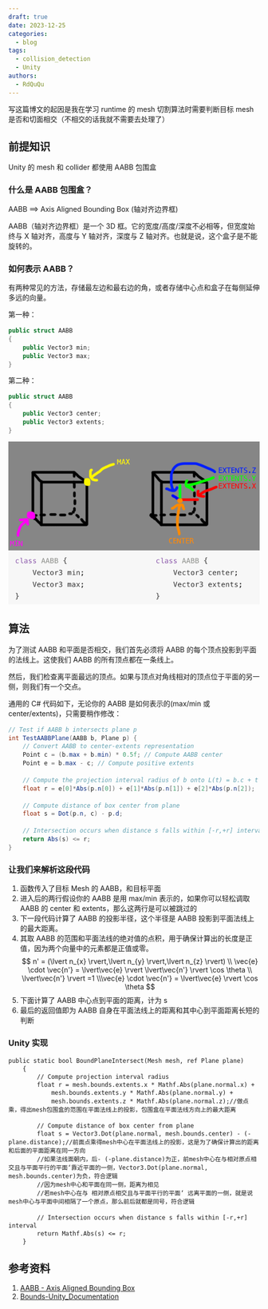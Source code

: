 ```yaml
---
draft: true 
date: 2023-12-25 
categories:
  - blog
tags:
  - collision_detection
  - Unity
authors:
  - RdQuQu
---
```

写这篇博文的起因是我在学习 runtime 的 mesh 切割算法时需要判断目标 mesh 是否和切面相交（不相交的话我就不需要去处理了）

<!--more-->

## 前提知识

Unity 的 mesh 和 collider 都使用 AABB 包围盒

### 什么是 AABB 包围盒？

AABB ==> Axis Aligned Bounding Box (轴对齐边界框)

AABB（轴对齐边界框）是一个 3D 框。它的宽度/高度/深度不必相等，但宽度始终与 X 轴对齐，高度与 Y 轴对齐，深度与 Z 轴对齐。也就是说，这个盒子是不能旋转的。

### 如何表示 AABB？

有两种常见的方法，存储最左边和最右边的角，或者存储中心点和盒子在每侧延伸多远的向量。

第一种：

```csharp
public struct AABB
{
    public Vector3 min;
    public Vector3 max;
}
```

第二种：

```csharp
public struct AABB
{
    public Vector3 center;
    public Vector3 extents;
}
```

![AABB表示法](../../assets/img/blog/AABB-Plane-intersection-of-principle-and-Unity/AABB表示法.png)

## 算法

为了测试 AABB 和平面是否相交，我们首先必须将 AABB 的每个顶点投影到平面的法线上。这使我们 AABB 的所有顶点都在一条线上。

然后，我们检查离平面最远的顶点。如果与顶点对角线相对的顶点位于平面的另一侧，则我们有一个交点。

通用的 C# 代码如下，无论你的 AABB 是如何表示的(max/min 或 center/extents)，只需要稍作修改：

```csharp
// Test if AABB b intersects plane p
int TestAABBPlane(AABB b, Plane p) {
    // Convert AABB to center-extents representation
    Point c = (b.max + b.min) * 0.5f; // Compute AABB center
    Point e = b.max - c; // Compute positive extents

    // Compute the projection interval radius of b onto L(t) = b.c + t * p.n
    float r = e[0]*Abs(p.n[0]) + e[1]*Abs(p.n[1]) + e[2]*Abs(p.n[2]);

    // Compute distance of box center from plane
    float s = Dot(p.n, c) - p.d;

    // Intersection occurs when distance s falls within [-r,+r] interval
    return Abs(s) <= r;
}
```

### 让我们来解析这段代码

1. 函数传入了目标 Mesh 的 AABB，和目标平面
2. 进入后的两行假设你的 AABB 是用 max/min 表示的，如果你可以轻松调取 AABB 的 center 和 extents，那么这两行是可以被跳过的
3. 下一段代码计算了 AABB 的投影半径，这个半径是 AABB 投影到平面法线上的最大距离。
4. 其取 AABB 的范围和平面法线的绝对值的点积，用于确保计算出的长度是正值，因为两个向量中的元素都是正值或零。
   $$
   n' = (\lvert n_{x} \rvert,\lvert n_{y} \rvert,\lvert n_{z} \rvert) \\ \vec{e} \cdot \vec{n'} = \lvert\vec{e} \rvert \lvert\vec{n'} \rvert \cos \theta \\ \lvert\vec{n'} \rvert =1 \\\vec{e} \cdot \vec{n'} = \lvert\vec{e} \rvert  \cos \theta
   $$
5. 下面计算了 AABB 中心点到平面的距离，计为 s
6. 最后的返回值即为 AABB 自身在平面法线上的距离和其中心到平面距离长短的判断

### Unity 实现

```Csharp
public static bool BoundPlaneIntersect(Mesh mesh, ref Plane plane)
    {
        // Compute projection interval radius
        float r = mesh.bounds.extents.x * Mathf.Abs(plane.normal.x) +
            mesh.bounds.extents.y * Mathf.Abs(plane.normal.y) +
            mesh.bounds.extents.z * Mathf.Abs(plane.normal.z);//做点乘，得出mesh包围盒的范围在平面法线上的投影，包围盒在平面法线方向上的最大距离

        // Compute distance of box center from plane
        float s = Vector3.Dot(plane.normal, mesh.bounds.center) - (-plane.distance);//前面点乘得mesh中心在平面法线上的投影，这是为了确保计算出的距离和后面的平面距离在同一方向
        //如果法线面朝内，后- (-plane.distance)为正，前mesh中心在与相对原点相交且与平面平行的平面‘靠近平面的一侧，Vector3.Dot(plane.normal, mesh.bounds.center)为负，符合逻辑
        //因为mesh中心和平面在同一侧，距离为相见
        //若mesh中心在与 相对原点相交且与平面平行的平面‘ 远离平面的一侧，就是说mesh中心与平面中间相隔了一个原点，那么前后就都是同号，符合逻辑

        // Intersection occurs when distance s falls within [-r,+r] interval
        return Mathf.Abs(s) <= r;
    }
```

## 参考资料

1. [AABB - Axis Aligned Bounding Box](https://gdbooks.gitbooks.io/3dcollisions/content/Chapter1/aabb.html)
2. [Bounds-Unity_Documentation](https://docs.unity.cn/cn/2021.3/ScriptReference/Bounds.html)
